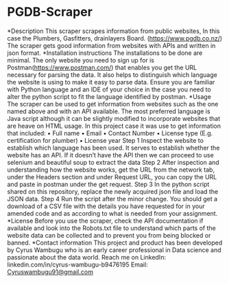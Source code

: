 # PGDB-Scraper
*Description
This scraper scrapes information from public websites, In this case the Plumbers, Gasfitters, drainlayers Board. (https://www.pgdb.co.nz/)
The scraper gets good information from websites with APIs and written in json format.
*Installation instructions
The installations to be done are minimal. The only website you need to sign up for is Postman(https://www.postman.com/) that enables you get the URL necessary for parsing the data.
It also helps to distinguish which language the website is using to make it easy to parse data.
Ensure you are familiar with Python language and an IDE of your choice in the case you need to alter the python script to fit the language identified by postman.
*Usage
The scraper can be used to get information from websites such as the one named above and with an API available. The most preferred language is Java script although it can be slightly modified to incorporate websites that are heave on HTML usage.
In this project case it was use to get information that included:
•	Full name
•	Email
•	Contact Number
•	License type (E.g. certification for plumber)
•	License year
Step 1
Inspect the website to establish which language has been used. It serves to establish whether the website has an API.
If it doesn’t have the API then we can proceed to use selenium and beautiful soup to extract the data
Step 2
After inspection and understanding how the website works, get the URL from the network tab, under the Headers section and under Request URL, you can copy the URL and paste in postman under the get request.
Step 3
In the python script shared on this repository, replace the newly acquired json file and load the JSON data.
Step 4
Run the script after the minor change. You should get a download of a CSV file with the details you have requested for in your amended code and as according to what is needed from your assignment.
*License
Before you use the scraper, check the API documentation if available and look into the Robots.txt file to understand which parts of the website data can be collected and to prevent you from being blocked or banned.
*Contact information
This project and product has been developed by Cyrus Wambugu who is an early career professional in Data science and passionate about the data world.
Reach me on LinkedIn: linkedin.com/in/cyrus-wambugu-b9476195
Email: Cyruswambugu91@gmail.com
 
